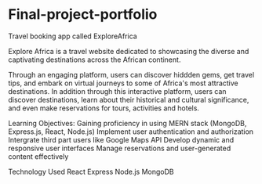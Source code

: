 # Final-project-portfolio

Travel booking app called ExploreAfrica

Explore Africa is a travel website dedicated to showcasing the diverse and captivating destinations across the African continent.

Through an engaging platform, users can discover hiddden gems, get travel tips, and embark on virtual journeys to some of Africa's 
most attractive destinations.
In addition through this interactive platform, users can discover destinations, learn about their historical and cultural significance,
and even make reservations for tours, activities and hotels.

Learning Objectives:
Gaining proficiency in using MERN stack (MongoDB, Express.js, React, Node.js)
Implement user authentication and authorization
Intergrate third part users like Google Maps API
Develop dynamic and responsive user interfaces
Manage reservations and user-generated content effectively

Technology Used
React
Express
Node.js
MongoDB

